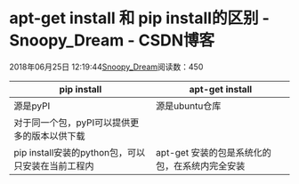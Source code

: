 # apt-get install 和 pip install的区别 - Snoopy_Dream - CSDN博客





2018年06月25日 12:19:44[Snoopy_Dream](https://me.csdn.net/e01528)阅读数：450







|pip install|apt-get install|
|----|----|
|源是pyPI|源是ubuntu仓库|
|对于同一个包，pyPI可以提供更多的版本以供下载| |
|pip install安装的python包，可以只安装在当前工程内|apt-get 安装的包是系统化的包，在系统内完全安装|



